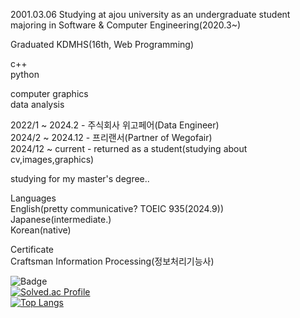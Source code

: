 2001.03.06
Studying at ajou university as an undergraduate student majoring in Software & Computer Engineering(2020.3~)

Graduated KDMHS(16th, Web Programming)

c++  
python  

computer graphics  
data analysis  

2022/1 ~ 2024.2 - 주식회사 위고페어(Data Engineer)<br/>
2024/2 ~ 2024.12 - 프리랜서(Partner of Wegofair)   
2024/12 ~ current - returned as a student(studying about cv,images,graphics)

studying for my master's degree..

Languages  
English(pretty communicative? TOEIC 935(2024.9))  
Japanese(intermediate.)  
Korean(native)  

Certificate  
Craftsman Information
Processing(정보처리기능사)  



![Badge](https://cp-logo.vercel.app/codeforces/hellcat0306)  
[![Solved.ac Profile](http://mazassumnida.wtf/api/v2/generate_badge?boj=p030610)](https://solved.ac/p030610/)  
[![Top Langs](https://github-readme-stats.vercel.app/api/top-langs/?username=p030610)](https://github.com/anuraghazra/github-readme-stats)

